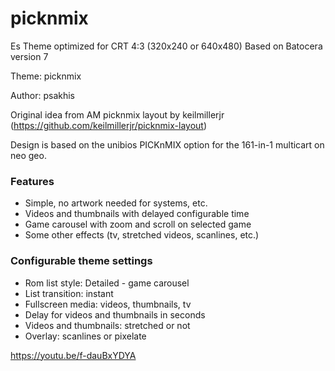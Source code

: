 # picknmix

Es Theme optimized for CRT 4:3 (320x240 or 640x480)
Based on Batocera version 7

Theme: picknmix

Author: psakhis

Original idea from AM picknmix layout by keilmillerjr (https://github.com/keilmillerjr/picknmix-layout)

Design is based on the unibios PICKnMIX option for the 161-in-1 multicart on neo geo.

### Features

* Simple, no artwork needed for systems, etc.
* Videos and thumbnails with delayed configurable time
* Game carousel with zoom and scroll on selected game
* Some other effects (tv, stretched videos, scanlines, etc.)

### Configurable theme settings

* Rom list style: Detailed - game carousel
* List transition: instant 
* Fullscreen media: videos, thumbnails, tv
* Delay for videos and thumbnails in seconds
* Videos and thumbnails: stretched or not
* Overlay: scanlines or pixelate


https://youtu.be/f-dauBxYDYA

